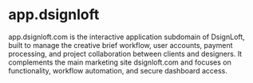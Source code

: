 # app.dsignloft
app.dsignloft.com is the interactive application subdomain of DsignLoft, built to manage the creative brief workflow, user accounts, payment processing, and project collaboration between clients and designers.  It complements the main marketing site dsignloft.com and focuses on functionality, workflow automation, and secure dashboard access.
